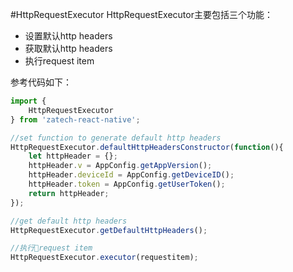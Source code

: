 #HttpRequestExecutor
HttpRequestExecutor主要包括三个功能：
* 设置默认http headers
* 获取默认http headers
* 执行request item

参考代码如下：
```javascript
import {
    HttpRequestExecutor
} from 'zatech-react-native';

//set function to generate default http headers
HttpRequestExecutor.defaultHttpHeadersConstructor(function(){
    let httpHeader = {};
    httpHeader.v = AppConfig.getAppVersion();
    httpHeader.deviceId = AppConfig.getDeviceID();
    httpHeader.token = AppConfig.getUserToken();
    return httpHeader;
});

//get default http headers
HttpRequestExecutor.getDefaultHttpHeaders();

//执行request item
HttpRequestExecutor.executor(requestitem);
```
